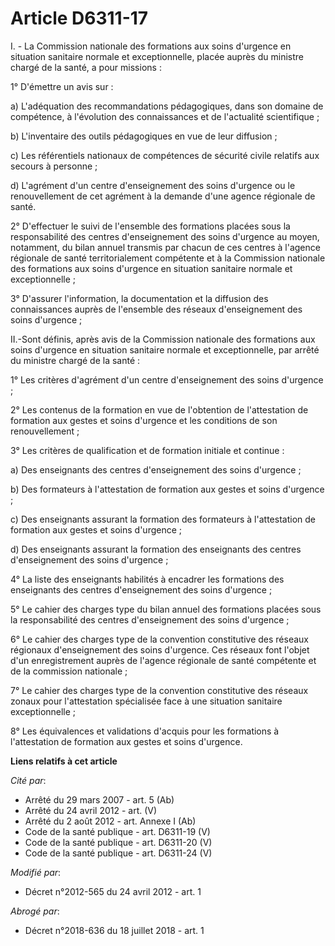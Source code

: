 # Article D6311-17

I. - La Commission nationale des formations aux soins d'urgence en situation sanitaire normale et exceptionnelle, placée
auprès du ministre chargé de la santé, a pour missions : 

1° D'émettre un avis sur : 

a) L'adéquation des recommandations pédagogiques, dans son domaine de compétence, à l'évolution des connaissances et de
l'actualité scientifique ; 

b) L'inventaire des outils pédagogiques en vue de leur diffusion ; 

c) Les référentiels nationaux de compétences de sécurité civile relatifs aux secours à personne ; 

d) L'agrément d'un centre d'enseignement des soins d'urgence ou le renouvellement de cet agrément à la demande d'une agence
régionale de santé. 

2° D'effectuer le suivi de l'ensemble des formations placées sous la responsabilité des centres d'enseignement des soins
d'urgence au moyen, notamment, du bilan annuel transmis par chacun de ces centres à l'agence régionale de santé
territorialement compétente et à la Commission nationale des formations aux soins d'urgence en situation sanitaire normale et
exceptionnelle ; 

3° D'assurer l'information, la documentation et la diffusion des connaissances auprès de l'ensemble des réseaux
d'enseignement des soins d'urgence ; 

II.-Sont définis, après avis de la Commission nationale des formations aux soins d'urgence en situation sanitaire normale et
exceptionnelle, par arrêté du ministre chargé de la santé : 

1° Les critères d'agrément d'un centre d'enseignement des soins d'urgence ; 

2° Les contenus de la formation en vue de l'obtention de l'attestation de formation aux gestes et soins d'urgence et les
conditions de son renouvellement ; 

3° Les critères de qualification et de formation initiale et continue : 

a) Des enseignants des centres d'enseignement des soins d'urgence ; 

b) Des formateurs à l'attestation de formation aux gestes et soins d'urgence ; 

c) Des enseignants assurant la formation des formateurs à l'attestation de formation aux gestes et soins d'urgence ; 

d) Des enseignants assurant la formation des enseignants des centres d'enseignement des soins d'urgence ; 

4° La liste des enseignants habilités à encadrer les formations des enseignants des centres d'enseignement des soins
d'urgence ; 

5° Le cahier des charges type du bilan annuel des formations placées sous la responsabilité des centres d'enseignement des
soins d'urgence ; 

6° Le cahier des charges type de la convention constitutive des réseaux régionaux d'enseignement des soins d'urgence. Ces
réseaux font l'objet d'un enregistrement auprès de l'agence régionale de santé compétente et de la commission nationale ; 

7° Le cahier des charges type de la convention constitutive des réseaux zonaux pour l'attestation spécialisée face à une
situation sanitaire exceptionnelle ; 

8° Les équivalences et validations d'acquis pour les formations à l'attestation de formation aux gestes et soins d'urgence.

**Liens relatifs à cet article**

_Cité par_:

  - Arrêté du 29 mars 2007 - art. 5 (Ab)
  - Arrêté du 24 avril 2012 - art. (V)
  - Arrêté du 2 août 2012 - art. Annexe I (Ab)
  - Code de la santé publique - art. D6311-19 (V)
  - Code de la santé publique - art. D6311-20 (V)
  - Code de la santé publique - art. D6311-24 (V)

_Modifié par_:

  - Décret n°2012-565 du 24 avril 2012 - art. 1

_Abrogé par_:

  - Décret n°2018-636 du 18 juillet 2018 - art. 1
